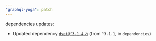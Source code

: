 ```yaml
---
"graphql-yoga": patch
---
```

dependencies updates:
  - Updated dependency [`dset@^3.1.4` ↗︎](https://www.npmjs.com/package/dset/v/3.1.4) (from `^3.1.1`, in `dependencies`)
